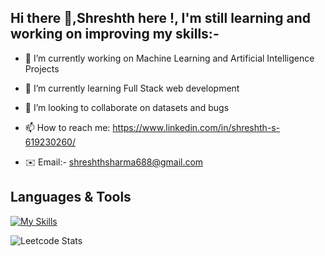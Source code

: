 ## Hi there 👋,Shreshth here !, I'm still learning and working on improving my skills:-


<!--**shreshth3142857/shreshth3142857** is a ✨ _special_ ✨ repository because its `README.md` (this file) appears on your GitHub profile.-->

- 🔭 I’m currently working on Machine Learning and Artificial Intelligence Projects                

- 🌱 I’m currently learning Full Stack web development                                                                  
  
- 👯 I’m looking to collaborate on datasets and bugs          
                                             
- 📫 How to reach me: https://www.linkedin.com/in/shreshth-s-619230260/
                           
- ✉️ Email:- shreshthsharma688@gmail.com

 ## Languages & Tools

[![My Skills](https://skillicons.dev/icons?i=js,html,css,bootstrap,figma,python,flask,c,cpp,linux,mysql,vscode,wordpress&perline=8)](https://skillicons.dev)


 ![Leetcode Stats](https://leetcard.jacoblin.cool/Sharma3142857?ext=heatmap)



 

 



  


